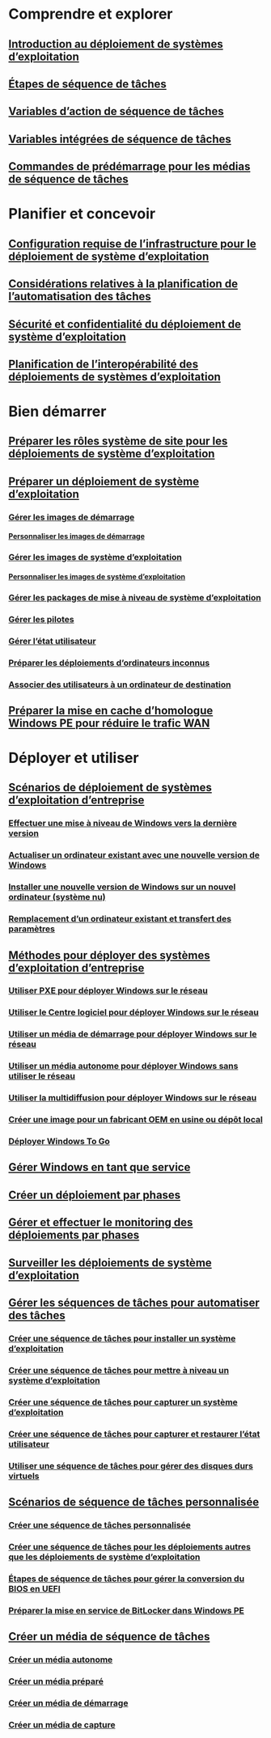 # Comprendre et explorer
## [Introduction au déploiement de systèmes d’exploitation](understand/introduction-to-operating-system-deployment.md)
## [Étapes de séquence de tâches](understand/task-sequence-steps.md)
## [Variables d’action de séquence de tâches](understand/task-sequence-action-variables.md)
## [Variables intégrées de séquence de tâches](understand/task-sequence-built-in-variables.md)
## [Commandes de prédémarrage pour les médias de séquence de tâches](understand/prestart-commands-for-task-sequence-media.md)

# Planifier et concevoir
## [Configuration requise de l’infrastructure pour le déploiement de système d’exploitation](plan-design/infrastructure-requirements-for-operating-system-deployment.md)
## [Considérations relatives à la planification de l’automatisation des tâches](plan-design/planning-considerations-for-automating-tasks.md)
## [Sécurité et confidentialité du déploiement de système d’exploitation](plan-design/security-and-privacy-for-operating-system-deployment.md)
## [Planification de l’interopérabilité des déploiements de systèmes d’exploitation](plan-design/planning-for-operating-system-deployment-interoperability.md)

# Bien démarrer
## [Préparer les rôles système de site pour les déploiements de système d’exploitation](get-started/prepare-site-system-roles-for-operating-system-deployments.md)
## [Préparer un déploiement de système d’exploitation](get-started/prepare-for-operating-system-deployment.md)
### [Gérer les images de démarrage](get-started/manage-boot-images.md)
#### [Personnaliser les images de démarrage](get-started/customize-boot-images.md)

### [Gérer les images de système d’exploitation](get-started/manage-operating-system-images.md)
#### [Personnaliser les images de système d’exploitation](get-started/customize-operating-system-images.md)

### [Gérer les packages de mise à niveau de système d’exploitation](get-started/manage-operating-system-upgrade-packages.md)
### [Gérer les pilotes](get-started/manage-drivers.md)
### [Gérer l’état utilisateur](get-started/manage-user-state.md)
### [Préparer les déploiements d’ordinateurs inconnus](get-started/prepare-for-unknown-computer-deployments.md)
### [Associer des utilisateurs à un ordinateur de destination](get-started/associate-users-with-a-destination-computer.md)

## [Préparer la mise en cache d’homologue Windows PE pour réduire le trafic WAN](get-started/prepare-windows-pe-peer-cache-to-reduce-wan-traffic.md)

# Déployer et utiliser
## [Scénarios de déploiement de systèmes d’exploitation d’entreprise](deploy-use/scenarios-to-deploy-enterprise-operating-systems.md)
### [Effectuer une mise à niveau de Windows vers la dernière version](deploy-use/upgrade-windows-to-the-latest-version.md)
### [Actualiser un ordinateur existant avec une nouvelle version de Windows](deploy-use/refresh-an-existing-computer-with-a-new-version-of-windows.md)
### [Installer une nouvelle version de Windows sur un nouvel ordinateur (système nu)](deploy-use/install-new-windows-version-new-computer-bare-metal.md)
### [Remplacement d’un ordinateur existant et transfert des paramètres](deploy-use/replace-an-existing-computer-and-transfer-settings.md)

## [Méthodes pour déployer des systèmes d’exploitation d’entreprise](deploy-use/methods-to-deploy-enterprise-operating-systems.md)
### [Utiliser PXE pour déployer Windows sur le réseau](deploy-use/use-pxe-to-deploy-windows-over-the-network.md)
### [Utiliser le Centre logiciel pour déployer Windows sur le réseau](deploy-use/use-software-center-to-deploy-windows-over-the-network.md)
### [Utiliser un média de démarrage pour déployer Windows sur le réseau](deploy-use/use-bootable-media-to-deploy-windows-over-the-network.md)
### [Utiliser un média autonome pour déployer Windows sans utiliser le réseau](deploy-use/use-stand-alone-media-to-deploy-windows-without-using-the-network.md)
### [Utiliser la multidiffusion pour déployer Windows sur le réseau](deploy-use/use-multicast-to-deploy-windows-over-the-network.md)
### [Créer une image pour un fabricant OEM en usine ou dépôt local](deploy-use/create-an-image-for-an-oem-in-factory-or-a-local-depot.md)
### [Déployer Windows To Go](deploy-use/deploy-windows-to-go.md)

## [Gérer Windows en tant que service](deploy-use/manage-windows-as-a-service.md)
## [Créer un déploiement par phases](deploy-use/create-phased-deployment-for-task-sequence.md)
## [Gérer et effectuer le monitoring des déploiements par phases](deploy-use/manage-monitor-phased-deployments.md)
## [Surveiller les déploiements de système d’exploitation](deploy-use/monitor-operating-system-deployments.md)

## [Gérer les séquences de tâches pour automatiser des tâches](deploy-use/manage-task-sequences-to-automate-tasks.md)
### [Créer une séquence de tâches pour installer un système d’exploitation](deploy-use/create-a-task-sequence-to-install-an-operating-system.md)
### [Créer une séquence de tâches pour mettre à niveau un système d’exploitation](deploy-use/create-a-task-sequence-to-upgrade-an-operating-system.md)
### [Créer une séquence de tâches pour capturer un système d’exploitation](deploy-use/create-a-task-sequence-to-capture-an-operating-system.md)
### [Créer une séquence de tâches pour capturer et restaurer l’état utilisateur](deploy-use/create-a-task-sequence-to-capture-and-restore-user-state.md)
### [Utiliser une séquence de tâches pour gérer des disques durs virtuels](deploy-use/use-a-task-sequence-to-manage-virtual-hard-disks.md)

## [Scénarios de séquence de tâches personnalisée](deploy-use/custom-task-sequence-scenarios.md)
### [Créer une séquence de tâches personnalisée](deploy-use/create-a-custom-task-sequence.md)
### [Créer une séquence de tâches pour les déploiements autres que les déploiements de système d’exploitation](deploy-use/create-a-task-sequence-for-non-operating-system-deployments.md)
### [Étapes de séquence de tâches pour gérer la conversion du BIOS en UEFI](deploy-use/task-sequence-steps-to-manage-bios-to-uefi-conversion.md)
### [Préparer la mise en service de BitLocker dans Windows PE](deploy-use/preprovision-bitlocker-in-windows-pe.md)

## [Créer un média de séquence de tâches](deploy-use/create-task-sequence-media.md)
### [Créer un média autonome](deploy-use/create-stand-alone-media.md)
### [Créer un média préparé](deploy-use/create-prestaged-media.md)
### [Créer un média de démarrage](deploy-use/create-bootable-media.md)
### [Créer un média de capture](deploy-use/create-capture-media.md)
